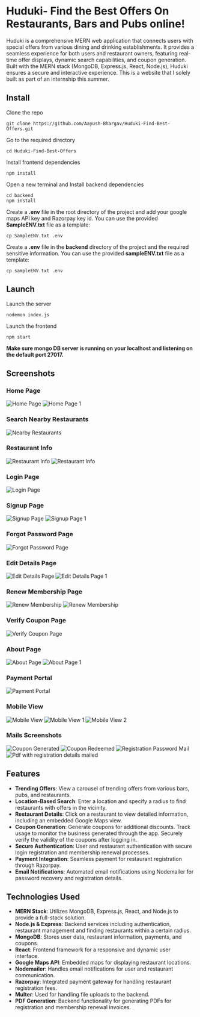 # Huduki- Find the Best Offers On Restaurants, Bars and Pubs online!
Huduki is a comprehensive MERN web application that connects users with special offers from various dining and drinking establishments. It provides a seamless experience for both users and restaurant owners, featuring real-time offer displays, dynamic search capabilities, and coupon generation. Built with the MERN stack (MongoDB, Express.js, React, Node.js), Huduki ensures a secure and interactive experience. This is a website that I solely built as part of an internship this summer.

## Install
Clone the repo 
```
git clone https://github.com/Aayush-Bhargav/Huduki-Find-Best-Offers.git
```
Go to the required directory
```
cd Huduki-Find-Best-Offers
```
Install frontend dependencies
```
npm install
```
Open a new terminal and Install backend dependencies
```
cd backend
npm install
```
Create a **.env** file in the root directory of the project and add your google maps API key and Razorpay key id. You can use the provided **SampleENV.txt** file as a template:
```
cp SampleENV.txt .env
```
Create a **.env** file in the **backend** directory of the project and the required sensitive information. You can use the provided **sampleENV.txt** file as a template:
```
cp sampleENV.txt .env
```

## Launch

Launch the server 
```
nodemon index.js
```
Launch the frontend
```
npm start
```
**Make sure mongo DB server is running on your localhost and listening on the default port 27017.**

## Screenshots

### Home Page 
![Home Page ](screenshots/homePage.png)
![Home Page 1](screenshots/homePage1.png)

### Search Nearby Restaurants
![Nearby Restaurants](screenshots/findNearbyRestaurants.png)

### Restaurant Info
![Restaurant Info](screenshots/restaurantDetail.png)
![Restaurant Info](screenshots/restaurantDetail1.png)

### Login Page
![Login Page](screenshots/loginPage.png)


### Signup Page
![Signup Page](screenshots/signupPage.png)
![Signup Page 1](screenshots/signupPage1.png)


### Forgot Password Page
![Forgot Password Page](screenshots/forgotPasswordPage.png)

### Edit Details Page
![Edit Details Page](screenshots/editDetails.png)
![Edit Details Page 1](screenshots/editDetails1.png)

### Renew Membership Page
![Renew Membership](screenshots/renewMembershipPage.png)
![Renew Membership](screenshots/renewMembershipPage1.png)

### Verify Coupon Page
![Verify Coupon Page](screenshots/verifyCoupon.png)

### About Page
![About Page](screenshots/aboutPage.png)
![About Page 1](screenshots/aboutPage1.png)

### Payment Portal
![Payment Portal](screenshots/paymentPage.png)

### Mobile View
![Mobile View](screenshots/mobileView.png)
![Mobile View 1](screenshots/mobileView1.png)
![Mobile View 2](screenshots/mobileView2.png)

### Mails Screenshots
![Coupon Generated](screenshots/couponMailedToCustomer.png)
![Coupon Redeemed](screenshots/couponRedeemedByCustomer.png)
![Registration Password Mail](screenshots/registrationPasswordMail.png)
![Pdf with registration details mailed](screenshots/pdfWithRegistrationDetailsMail.png)

## Features

- **Trending Offers**: View a carousel of trending offers from various bars, pubs, and restaurants.
- **Location-Based Search**: Enter a location and specify a radius to find restaurants with offers in the vicinity.
- **Restaurant Details**: Click on a restaurant to view detailed information, including an embedded Google Maps view.
- **Coupon Generation**: Generate coupons for additional discounts. Track usage to monitor the business generated through the app. Securely verify the validity of the coupons after logging in.
- **Secure Authentication**: User and restaurant authentication with secure login registration and membership renewal processes.
- **Payment Integration**: Seamless payment for restaurant registration through Razorpay.
- **Email Notifications**: Automated email notifications using Nodemailer for password recovery and registration details.

## Technologies Used

- **MERN Stack**: Utilizes MongoDB, Express.js, React, and Node.js to provide a full-stack solution.
- **Node.js & Express**: Backend services including authentication, restaurant management and finding restaurants within a certain radius.
- **MongoDB**: Stores user data, restaurant information, payments, and coupons.
- **React**: Frontend framework for a responsive and dynamic user interface.
- **Google Maps API**: Embedded maps for displaying restaurant locations.
- **Nodemailer**: Handles email notifications for user and restaurant communication.
- **Razorpay**: Integrated payment gateway for handling restaurant registration fees.
- **Multer**: Used for handling file uploads to the backend.
- **PDF Generation**: Backend functionality for generating PDFs for registration and membership renewal invoices.

